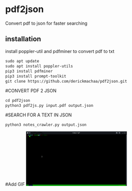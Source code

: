 # pdf2json
Convert pdf to json for faster searching
## installation 
install poppler-util and pdfminer to convert pdf to txt
```
sudo apt update
sudo apt install poppler-utils
pip3 install pdfminer 
pip3 install prompt-toolkit
git clone https://github.com/derickmachaa/pdf2json.git
```
#CONVERT PDF 2 JSON 
```
cd pdf2json
python3 pdf2js.py input.pdf output.json
```

#SEARCH FOR A TEXT IN JSON
```
python3 notes_crawler.py output.json
```

#Add GIF
<img src="./output.gif" alt="My Project GIF" width="320" height="173">
